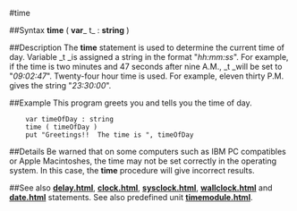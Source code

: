 
#time

##Syntax
**time** ( **var**_ t_  : **string** )



##Description
The **time** statement is used to determine the current time of day. Variable _t _is assigned a string in the format "_hh:mm:ss_". For example, if the time is two minutes and 47 seconds after nine A.M., _t _will be set to "_09:02:47_". Twenty-four hour time is used. For example, eleven thirty P.M. gives the string "_23:30:00_".



##Example
This program greets you and tells you the time of day.


        var timeOfDay : string
        time ( timeOfDay )
        put "Greetings!!  The time is ", timeOfDay
##Details
Be warned that on some computers such as IBM PC compatibles or Apple Macintoshes, the time may not be set correctly in the operating system. In this case, the **time** procedure will give incorrect results.



##See also
**[delay.html](delay)**, **[clock.html](clock)**, **[sysclock.html](sysclock)**, **[wallclock.html](wallclock)** and **[date.html](date)** statements.
See also predefined unit **[timemodule.html](Time)**.


